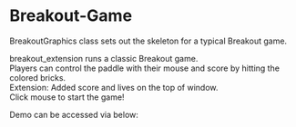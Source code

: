 # Breakout-Game
BreakoutGraphics class sets out the skeleton for a typical Breakout game.

breakout_extension runs a classic Breakout game.\
Players can control the paddle with their mouse and score by hitting the colored bricks.\
Extension: Added score and lives on the top of window.\
Click mouse to start the game!

Demo can be accessed via below:
